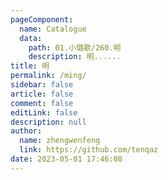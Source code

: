 ```yaml
---
pageComponent: 
  name: Catalogue
  data: 
    path: 01.小璐歌/260.明
    description: 明......
title: 明
permalink: /ming/
sidebar: false
article: false
comment: false
editLink: false
description: null
author: 
  name: zhengwenfeng
  link: https://github.com/tenqaz
date: 2023-05-01 17:46:08
---
```

